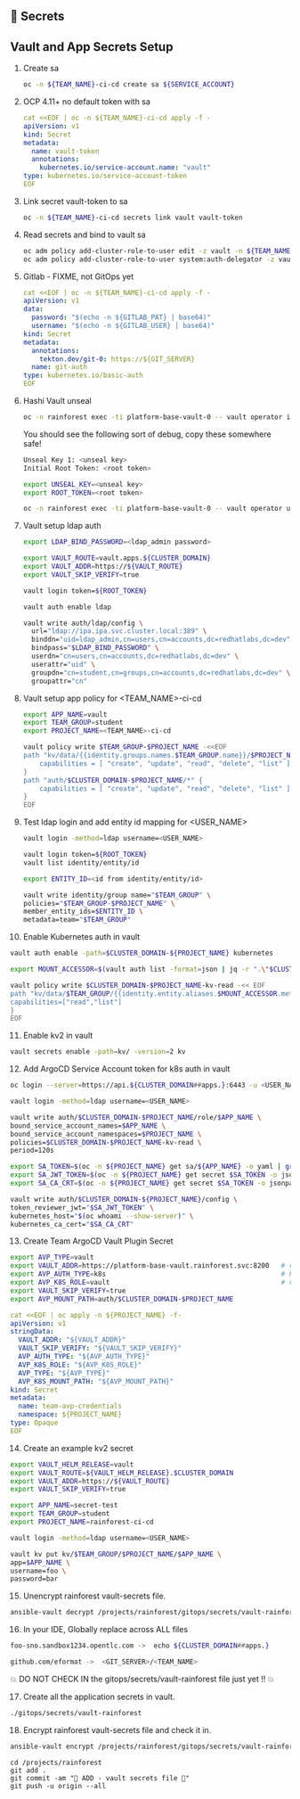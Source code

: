 ## 🔐 Secrets
## Vault and App Secrets Setup

1. Create sa

    ```bash
    oc -n ${TEAM_NAME}-ci-cd create sa ${SERVICE_ACCOUNT}
    ```

2. OCP 4.11+ no default token with sa

    ```yaml
    cat <<EOF | oc -n ${TEAM_NAME}-ci-cd apply -f -
    apiVersion: v1
    kind: Secret
    metadata:
      name: vault-token
      annotations:
        kubernetes.io/service-account.name: "vault" 
    type: kubernetes.io/service-account-token 
    EOF
    ```

3. Link secret vault-token to sa

    ```bash
    oc -n ${TEAM_NAME}-ci-cd secrets link vault vault-token
    ```

4. Read secrets and bind to vault sa

    ```bash
    oc adm policy add-cluster-role-to-user edit -z vault -n ${TEAM_NAME}-ci-cd
    oc adm policy add-cluster-role-to-user system:auth-delegator -z vault -n ${TEAM_NAME}-ci-cd
    ```

5. Gitlab - FIXME, not GitOps yet

    ```yaml
    cat <<EOF | oc -n ${TEAM_NAME}-ci-cd apply -f -
    apiVersion: v1
    data:
      password: "$(echo -n ${GITLAB_PAT} | base64)"
      username: "$(echo -n ${GITLAB_USER} | base64)"
    kind: Secret
    metadata:
      annotations:
        tekton.dev/git-0: https://${GIT_SERVER}
      name: git-auth
    type: kubernetes.io/basic-auth
    EOF
    ```

6. Hashi Vault unseal

   ```bash
   oc -n rainforest exec -ti platform-base-vault-0 -- vault operator init -key-threshold=1 -key-shares=1
   ```

   You should see the following sort of debug, copy these somewhere safe!

   ```bash
   Unseal Key 1: <unseal key>
   Initial Root Token: <root token>
   ```

   ```bash
   export UNSEAL_KEY=<unseal key>
   export ROOT_TOKEN=<root token>
   ```
   
   ```bash
   oc -n rainforest exec -ti platform-base-vault-0 -- vault operator unseal $UNSEAL_KEY
   ```

7. Vault setup ldap auth

   ```bash
   export LDAP_BIND_PASSWORD=<ldap_admin password>
   ```
   
   ```bash
   export VAULT_ROUTE=vault.apps.${CLUSTER_DOMAIN}
   export VAULT_ADDR=https://${VAULT_ROUTE}
   export VAULT_SKIP_VERIFY=true
   ```

   ```bash
   vault login token=${ROOT_TOKEN}
   ```
   
   ```bash
   vault auth enable ldap
   ```

   ```bash
   vault write auth/ldap/config \
     url="ldap://ipa.ipa.svc.cluster.local:389" \
     binddn="uid=ldap_admin,cn=users,cn=accounts,dc=redhatlabs,dc=dev" \
     bindpass="$LDAP_BIND_PASSWORD" \
     userdn="cn=users,cn=accounts,dc=redhatlabs,dc=dev" \
     userattr="uid" \
     groupdn="cn=student,cn=groups,cn=accounts,dc=redhatlabs,dc=dev" \
     groupattr="cn"
   ```

8. Vault setup app policy for <TEAM_NAME>-ci-cd
 
   ```bash
   export APP_NAME=vault
   export TEAM_GROUP=student
   export PROJECT_NAME=<TEAM_NAME>-ci-cd
   ```

   ```bash
   vault policy write $TEAM_GROUP-$PROJECT_NAME -<<EOF
   path "kv/data/{{identity.groups.names.$TEAM_GROUP.name}}/$PROJECT_NAME/*" {
       capabilities = [ "create", "update", "read", "delete", "list" ]
   }
   path "auth/$CLUSTER_DOMAIN-$PROJECT_NAME/*" {
       capabilities = [ "create", "update", "read", "delete", "list" ]
   }
   EOF
   ```

9. Test ldap login and add entity id mapping for <USER_NAME>

   ```bash
   vault login -method=ldap username=<USER_NAME>
   ```
   
   ```bash
   vault login token=${ROOT_TOKEN}
   vault list identity/entity/id
   ```
   
   ```bash
   export ENTITY_ID=<id from identity/entity/id>
   ```

   ```bash
   vault write identity/group name="$TEAM_GROUP" \
   policies="$TEAM_GROUP-$PROJECT_NAME" \
   member_entity_ids=$ENTITY_ID \
   metadata=team="$TEAM_GROUP"
   ```

10. Enable Kubernetes auth in vault

   ```bash
   vault auth enable -path=$CLUSTER_DOMAIN-${PROJECT_NAME} kubernetes
   ```
   
   ```bash
   export MOUNT_ACCESSOR=$(vault auth list -format=json | jq -r ".\"$CLUSTER_DOMAIN-$PROJECT_NAME/\".accessor")
   ```
   
   ```bash
   vault policy write $CLUSTER_DOMAIN-$PROJECT_NAME-kv-read -<< EOF
   path "kv/data/$TEAM_GROUP/{{identity.entity.aliases.$MOUNT_ACCESSOR.metadata.service_account_namespace}}/*" {
   capabilities=["read","list"]
   }
   EOF
   ```

11. Enable kv2 in vault
 
   ```bash
   vault secrets enable -path=kv/ -version=2 kv
   ```

12. Add ArgoCD Service Account token for k8s auth in vault 

   ```bash
   oc login --server=https://api.${CLUSTER_DOMAIN##apps.}:6443 -u <USER_NAME> -p <PASSWORD>
   ```
   
   ```bash
   vault login -method=ldap username=<USER_NAME>
   ```

   ```bash
   vault write auth/$CLUSTER_DOMAIN-$PROJECT_NAME/role/$APP_NAME \
   bound_service_account_names=$APP_NAME \
   bound_service_account_namespaces=$PROJECT_NAME \
   policies=$CLUSTER_DOMAIN-$PROJECT_NAME-kv-read \
   period=120s
   ```

   ```bash
   export SA_TOKEN=$(oc -n ${PROJECT_NAME} get sa/${APP_NAME} -o yaml | grep ${APP_NAME}-token | awk '{print $3}')
   export SA_JWT_TOKEN=$(oc -n ${PROJECT_NAME} get secret $SA_TOKEN -o jsonpath="{.data.token}" | base64 --decode; echo)
   export SA_CA_CRT=$(oc -n ${PROJECT_NAME} get secret $SA_TOKEN -o jsonpath="{.data['ca\.crt']}" | base64 --decode; echo)
   ```

   ```bash
   vault write auth/$CLUSTER_DOMAIN-${PROJECT_NAME}/config \
   token_reviewer_jwt="$SA_JWT_TOKEN" \
   kubernetes_host="$(oc whoami --show-server)" \
   kubernetes_ca_cert="$SA_CA_CRT"
   ```

13. Create Team ArgoCD Vault Plugin Secret

   ```bash
   export AVP_TYPE=vault
   export VAULT_ADDR=https://platform-base-vault.rainforest.svc:8200   # vault url
   export AVP_AUTH_TYPE=k8s                                            # kubernetes auth
   export AVP_K8S_ROLE=vault                                           # vault role/sa
   export VAULT_SKIP_VERIFY=true
   export AVP_MOUNT_PATH=auth/$CLUSTER_DOMAIN-$PROJECT_NAME
   ```

   ```yaml
   cat <<EOF | oc apply -n ${PROJECT_NAME} -f-
   apiVersion: v1
   stringData:
     VAULT_ADDR: "${VAULT_ADDR}"
     VAULT_SKIP_VERIFY: "${VAULT_SKIP_VERIFY}"
     AVP_AUTH_TYPE: "${AVP_AUTH_TYPE}"
     AVP_K8S_ROLE: "${AVP_K8S_ROLE}"
     AVP_TYPE: "${AVP_TYPE}"
     AVP_K8S_MOUNT_PATH: "${AVP_MOUNT_PATH}"
   kind: Secret
   metadata:
     name: team-avp-credentials
     namespace: ${PROJECT_NAME}
   type: Opaque
   EOF
   ```

14. Create an example kv2 secret

   ```bash
   export VAULT_HELM_RELEASE=vault
   export VAULT_ROUTE=${VAULT_HELM_RELEASE}.$CLUSTER_DOMAIN
   export VAULT_ADDR=https://${VAULT_ROUTE}
   export VAULT_SKIP_VERIFY=true
   ```
   
   ```bash
   export APP_NAME=secret-test
   export TEAM_GROUP=student
   export PROJECT_NAME=rainforest-ci-cd
   ```
   
   ```bash
   vault login -method=ldap username=<USER_NAME>
   ```
   
   ```bash
   vault kv put kv/$TEAM_GROUP/$PROJECT_NAME/$APP_NAME \
   app=$APP_NAME \
   username=foo \
   password=bar 
   ```

15. Unencrypt rainforest vault-secrets file.

   ```bash
   ansible-vault decrypt /projects/rainforest/gitops/secrets/vault-rainforest
   ```

16. In your IDE, Globally replace across ALL files

   ```bash
   foo-sno.sandbox1234.opentlc.com ->  echo ${CLUSTER_DOMAIN##apps.}
   ```

   ```bash
   github.com/eformat ->  <GIT_SERVER>/<TEAM_NAME>
   ```

   💥 DO NOT CHECK IN the gitops/secrets/vault-rainforest file just yet !! 💥

17. Create all the application secrets in vault.

   ```bash
   ./gitops/secrets/vault-rainforest
   ```

18. Encrypt rainforest vault-secrets file and check it in.

   ```bash
   ansible-vault encrypt /projects/rainforest/gitops/secrets/vault-rainforest
   ```

   ```bash#test
   cd /projects/rainforest
   git add .
   git commit -am "🐙 ADD - vault secrets file 🐙"
   git push -u origin --all
   ```
